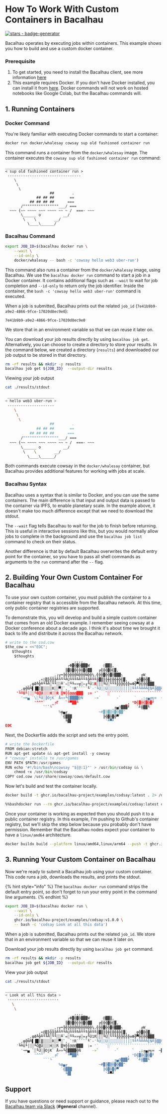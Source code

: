 # How To Work With Custom Containers in Bacalhau

[![stars - badge-generator](https://img.shields.io/github/stars/bacalhau-project/bacalhau?style=social)](https://github.com/bacalhau-project/bacalhau)

Bacalhau operates by executing jobs within containers. This example shows you how to build and use a custom docker container.

### Prerequisite

1. To get started, you need to install the Bacalhau client, see more information [here](../../../getting-started/installation.md)
2. This example requires Docker. If you don't have Docker installed, you can install it from [here](https://docs.docker.com/install/). Docker commands will not work on hosted notebooks like Google Colab, but the Bacalhau commands will.

## 1. Running Containers

### Docker Command

You're likely familiar with executing Docker commands to start a container:

```bash
docker run docker/whalesay cowsay sup old fashioned container run
```

This command runs a container from the `docker/whalesay` image. The container executes the `cowsay sup old fashioned container run` command:

```shell
_________________________________
< sup old fashioned container run >
 ---------------------------------
    \
     \
      \
                    ##        .
              ## ## ##       ==
           ## ## ## ##      ===
       /""""""""""""""""___/ ===
  ~~~ {~~ ~~~~ ~~~ ~~~~ ~~ ~ /  ===- ~~~
       \______ o          __/
        \    \        __/
          \____\______/
```

### Bacalhau Command

```bash
export JOB_ID=$(bacalhau docker run \
    --wait \
    --id-only \ 
    docker/whalesay -- bash -c 'cowsay hello web3 uber-run')
```

This command also runs a container from the `docker/whalesay` image, using Bacalhau. We use the `bacalhau docker run` command to start a job in a Docker container. It contains additional flags such as `--wait` to wait for job completion and `--id-only` to return only the job identifier. Inside the container, the `bash -c 'cowsay hello web3 uber-run'` command is executed.

When a job is submitted, Bacalhau prints out the related `job_id` (`7e41b9b9-a9e2-4866-9fce-17020d8ec9e0`):

```shell
7e41b9b9-a9e2-4866-9fce-17020d8ec9e0
```

We store that in an environment variable so that we can reuse it later on.

You can download your job results directly by using `bacalhau job get`. Alternatively, you can choose to create a directory to store your results. In the command below, we created a directory (`results`) and downloaded our job output to be stored in that directory.

```bash
rm -rf results && mkdir -p results
bacalhau job get ${JOB_ID}  --output-dir results
```

Viewing your job output

```bash
cat ./results/stdout

 _____________________
< hello web3 uber-run >
 ---------------------
    \
     \
      \
                    ##        .
              ## ## ##       ==
           ## ## ## ##      ===
       /""""""""""""""""___/ ===
  ~~~ {~~ ~~~~ ~~~ ~~~~ ~~ ~ /  ===- ~~~
       \______ o          __/
        \    \        __/
          \____\______/
```

Both commands execute cowsay in the `docker/whalesay` container, but Bacalhau provides additional features for working with jobs at scale.

### Bacalhau Syntax

Bacalhau uses a syntax that is similar to Docker, and you can use the same containers. The main difference is that input and output data is passed to the container via IPFS, to enable planetary scale. In the example above, it doesn't make too much difference except that we need to download the stdout.

The `--wait` flag tells Bacalhau to wait for the job to finish before returning. This is useful in interactive sessions like this, but you would normally allow jobs to complete in the background and use the `bacalhau job list` command to check on their status.

Another difference is that by default Bacalhau overwrites the default entry point for the container, so you have to pass all shell commands as arguments to the `run` command after the `--` flag.

## 2. Building Your Own Custom Container For Bacalhau

To use your own custom container, you must publish the container to a container registry that is accessible from the Bacalhau network. At this time, only public container registries are supported.

To demonstrate this, you will develop and build a simple custom container that comes from an old Docker example. I remember seeing cowsay at a Docker conference about a decade ago. I think it's about time we brought it back to life and distribute it across the Bacalhau network.

```````````````````````````python
# write to the cod.cow
$the_cow = <<"EOC";
   $thoughts
    $thoughts
                               ,,,,_
                            ┌Φ▓╬▓╬▓▓▓W      @▓▓▒,
                           ╠▓╬▓╬╣╬╬▓╬▓▓   ╔╣╬╬▓╬╣▓,
                    __,┌╓═╠╬╠╬╬╬Ñ╬╬╬Ñ╬╬¼,╣╬╬▓╬╬▓╬▓▓▓┐        ╔W_             ,φ▓▓
               ,«@▒╠╠╠╠╩╚╙╙╩Ü╚╚╚╚╩╙╙╚╠╩╚╚╟▓▒╠╠╫╣╬╬╫╬╣▓,   _φ╬▓╬╬▓,        ,φ╣▓▓╬╬
          _,φÆ╩╬╩╙╚╩░╙╙░░╩`=░╙╚»»╦░=╓╙Ü1R░│░╚Ü░╙╙╚╠╠╠╣╣╬≡Φ╬▀╬╣╬╬▓▓▓_   ╓▄▓▓▓▓▓▓╬▌
      _,φ╬Ñ╩▌▐█[▒░░░░R░░▀░`,_`!R`````╙`-'╚Ü░░Ü░░░░░░░│││░╚╚╙╚╩╩╩╣Ñ╩╠▒▒╩╩▀▓▓╣▓▓╬╠▌
     '╚╩Ü╙│░░╙Ö▒Ü░░░H░░R ▒¥╣╣@@@▓▓▓  := '`   `░``````````````````````````]▓▓▓╬╬╠H
       '¬═▄ `\░╙Ü░╠DjK` Å»»╙╣▓▓▓▓╬Ñ     -»`       -`      `  ,;╓▄╔╗∞  ~▓▓▓▀▓▓╬╬╬▌
             '^^^`   _╒Γ   `╙▀▓▓╨                     _, ⁿD╣▓╬╣▓╬▓╜      ╙╬▓▓╬╬▓▓
                 ```└                           _╓▄@▓▓▓╜   `╝╬▓▓╙           ²╣╬▓▓
                        %φ▄╓_             ~#▓╠▓▒╬▓╬▓▓^        `                ╙╙
                         `╣▓▓▓              ╠╬▓╬▓╬▀`
                           ╚▓▌               '╨▀╜
EOC
```````````````````````````

Next, the Dockerfile adds the script and sets the entry point.

```python
# write the Dockerfile
FROM debian:stretch
RUN apt-get update && apt-get install -y cowsay
# "cowsay" installs to /usr/games
ENV PATH $PATH:/usr/games
RUN echo '#!/bin/bash\ncowsay "${@:1}"' > /usr/bin/codsay && \
    chmod +x /usr/bin/codsay
COPY cod.cow /usr/share/cowsay/cows/default.cow
```

Now let's build and test the container locally.

```bash
docker build -t ghcr.io/bacalhau-project/examples/codsay:latest . 2> /dev/null
```

```bash
%%bashdocker run --rm ghcr.io/bacalhau-project/examples/codsay:latest codsay I like swimming in data
```

Once your container is working as expected then you should push it to a public container registry. In this example, I'm pushing to Github's container registry, but we'll skip the step below because you probably don't have permission. Remember that the Bacalhau nodes expect your container to have a `linux/amd64` architecture.

```bash
docker buildx build --platform linux/amd64,linux/arm64 --push -t ghcr.io/bacalhau-project/examples/codsay:latest .
```

## 3. Running Your Custom Container on Bacalhau

Now we're ready to submit a Bacalhau job using your custom container. This code runs a job, downloads the results, and prints the stdout.

{% hint style="info" %}
The `bacalhau docker run` command strips the default entry point, so don't forget to run your entry point in the command line arguments.
{% endhint %}

```bash
export JOB_ID=$(bacalhau docker run \
    --wait \
    --id-only \
    ghcr.io/bacalhau-project/examples/codsay:v1.0.0 \
    -- bash -c 'codsay Look at all this data')
```

When a job is submitted, Bacalhau prints out the related `job_id`. We store that in an environment variable so that we can reuse it later on.

Download your job results directly by using `bacalhau job get` command.

```bash
rm -rf results && mkdir -p results
bacalhau job get ${JOB_ID}  --output-dir results
```

View your job output

```````````````````````````bash
cat ./results/stdout

_______________________
< Look at all this data >
 -----------------------
   \
    \
                               ,,,,_
                            ┌Φ▓╬▓╬▓▓▓W      @▓▓▒,
                           ╠▓╬▓╬╣╬╬▓╬▓▓   ╔╣╬╬▓╬╣▓,
                    __,┌╓═╠╬╠╬╬╬Ñ╬╬╬Ñ╬╬¼,╣╬╬▓╬╬▓╬▓▓▓┐        ╔W_             ,φ▓▓
               ,«@▒╠╠╠╠╩╚╙╙╩Ü╚╚╚╚╩╙╙╚╠╩╚╚╟▓▒╠╠╫╣╬╬╫╬╣▓,   _φ╬▓╬╬▓,        ,φ╣▓▓╬╬
          _,φÆ╩╬╩╙╚╩░╙╙░░╩`=░╙╚»»╦░=╓╙Ü1R░│░╚Ü░╙╙╚╠╠╠╣╣╬≡Φ╬▀╬╣╬╬▓▓▓_   ╓▄▓▓▓▓▓▓╬▌
      _,φ╬Ñ╩▌▐█[▒░░░░R░░▀░`,_`!R`````╙`-'╚Ü░░Ü░░░░░░░│││░╚╚╙╚╩╩╩╣Ñ╩╠▒▒╩╩▀▓▓╣▓▓╬╠▌
     '╚╩Ü╙│░░╙Ö▒Ü░░░H░░R ▒¥╣╣@@@▓▓▓  := '`   `░``````````````````````````]▓▓▓╬╬╠H
       '¬═▄ `░╙Ü░╠DjK` Å»»╙╣▓▓▓▓╬Ñ     -»`       -`      `  ,;╓▄╔╗∞  ~▓▓▓▀▓▓╬╬╬▌
             '^^^`   _╒Γ   `╙▀▓▓╨                     _, ⁿD╣▓╬╣▓╬▓╜      ╙╬▓▓╬╬▓▓
                 ```└                           _╓▄@▓▓▓╜   `╝╬▓▓╙           ²╣╬▓▓
                        %φ▄╓_             ~#▓╠▓▒╬▓╬▓▓^        `                ╙╙
                         `╣▓▓▓              ╠╬▓╬▓╬▀`
                           ╚▓▌               '╨▀╜
```````````````````````````

## Support

If you have questions or need support or guidance, please reach out to the [Bacalhau team via Slack](https://bacalhauproject.slack.com/ssb/redirect) (**#general** channel).
